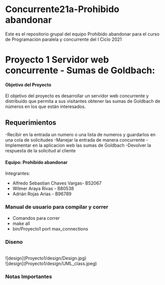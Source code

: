 # Concurrente21a-Prohibido abandonar

Este es el repositorio grupal del equipo Prohibido abandonar para el curso de Programación paralela y concurrente del I Ciclo 2021

# Proyecto 1 Servidor web concurrente - Sumas de Goldbach: 

#### Objetivo del Proyecto
El objetivo del proyecto es desarrollar un servidor web concurrente y distribuido que permita a sus visitantes obtener las sumas de Goldbach de números en los que están interesados.

## Requerimientos
-Recibir en la entrada un numero o una lista de numeros y guardarlos en una cola de solicitudes
-Manejar la entrada de manera concurrente
-Implementar en la aplicacion web las sumas de Goldbach
-Devolver la respuesta de la solicitud al cliente

#### Equipo: Prohibido abandonar  
Integrantes:  
- Alfredo Sebastian Chaves Vargas- B52067
- Wilmer Araya Rivas - B80538
- Adrián Rojas Arias - B96789

### Manual de usuario para compilar y correr
- Comandos para correr
- make all
- bin/Proyecto1 port max_connections

### Diseno
<br/>
![design](Proyecto1/design/Design.jpg)
<br/>
![design](Proyecto1/design/UML_class.jpeg)

### Notas Importantes
